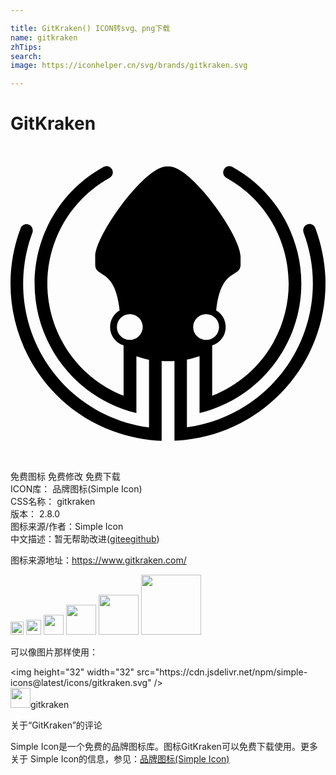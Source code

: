 ```yaml
---

title: GitKraken() ICON转svg、png下载
name: gitkraken
zhTips: 
search: 
image: https://iconhelper.cn/svg/brands/gitkraken.svg

---
```


# GitKraken  <small style="font-size: 60%;font-weight: 100"></small>

<div id="svg" class="svg-wrap">
<svg role="img" viewBox="0 0 24 24" xmlns="http://www.w3.org/2000/svg"><title>GitKraken icon</title><path d="M 23.224627,6.2515925 C 23.132336,6.0010885 22.855463,5.8824285 22.604959,5.9747195 22.420377,6.0406415 22.301717,6.2252235 22.301717,6.4229905 22.301717,6.4757275 22.314902,6.5416495 22.328086,6.5943875 24.477146,12.303241 21.576574,18.671317 15.86772,20.820377 15.089839,21.110435 14.272405,21.321384 13.441787,21.426861 V 16.271751 C 13.771397,16.205829 14.087823,16.113539 14.404249,16.008063 V 20.345737 C 19.849415,19.014111 23.198258,13.529393 21.866631,8.0842275 21.194226,5.3286835 19.401145,2.9686715 16.909289,1.5974925 16.67197,1.4656485 16.381912,1.5579395 16.263253,1.7820745 16.131408,2.0193935 16.223699,2.3094505 16.447835,2.4281105 20.890984,4.8804125 22.499483,10.483792 20.047181,14.926942 19.018797,16.799129 17.35756,18.249416 15.366712,19.027295 V 15.19063 C 15.973195,14.992863 16.395097,14.439118 16.395097,13.793081 16.395097,13.265705 16.131408,12.791066 15.669954,12.527377 16.012749,9.2180875 17.528957,10.088259 17.528957,9.0335055 V 8.4138375 C 17.528957,6.8317075 13.863688,1.6765985 12.149714,1.5579395 12.096976,1.5579395 12.044238,1.5579395 11.991501,1.5579395 11.938763,1.5579395 11.886025,1.5579395 11.833287,1.5579395 10.119313,1.6765985 6.4540444,6.8317075 6.4540444,8.4138375 V 9.0335055 C 6.4540444,10.088259 7.9570684,9.2180875 8.3130474,12.527377 7.8647774,12.791066 7.5879044,13.265705 7.5879044,13.793081 7.5879044,14.439118 8.0098064,14.992863 8.6162894,15.19063 V 19.027295 C 3.9094514,17.168292 1.5889934,11.828603 3.4479964,7.1085795 4.2390614,5.1177325 5.6761634,3.4696795 7.5483514,2.4281105 7.7856704,2.2962665 7.8647774,2.0062095 7.7329334,1.7688895 7.6538264,1.6238615 7.4824294,1.5315705 7.3110314,1.5315705 7.2319254,1.5315705 7.1528184,1.5579395 7.0868964,1.5974925 2.1822924,4.3002985 0.38921136,10.470608 3.1052014,15.388396 4.4763814,17.880251 6.8363924,19.673332 9.5919364,20.345737 V 16.021248 C 9.9083624,16.126724 10.224788,16.219014 10.554399,16.284936 V 21.440044 C 4.5027504,20.635795 0.25736736,15.085155 1.0616164,9.0335055 1.1670924,8.2028865 1.3780424,7.3854525 1.6681004,6.6075715 1.7603904,6.3570675 1.6285464,6.0801955 1.3912274,5.9879045 1.1539074,5.8956135 0.86385036,6.0274575 0.77155936,6.2647775 V 6.2647775 C -1.5620826,12.474639 1.5758094,19.396459 7.7856704,21.716917 8.9854534,22.165188 10.237973,22.415691 11.516861,22.468429 V 16.377228 C 11.688259,16.390411 12.004685,16.390411 12.004685,16.390411 12.004685,16.390411 12.321111,16.390411 12.492509,16.377228 V 22.455246 C 19.124272,22.178373 24.266196,16.588179 23.989323,9.9564145 23.923401,8.7038945 23.672897,7.4513745 23.224627,6.2515925 Z M 14.206483,13.094307 C 14.588831,12.711959 15.208499,12.711959 15.604032,13.094307 15.98638,13.476655 15.98638,14.096322 15.604032,14.491856 15.221683,14.874204 14.602016,14.874204 14.206483,14.491856 14.021901,14.307274 13.916426,14.05677 13.916426,13.793081 13.916426,13.529393 14.021901,13.278889 14.206483,13.094307 Z M 9.7765184,14.491856 C 9.3941704,14.874204 8.7745024,14.874204 8.3921544,14.491856 8.3921544,14.491856 8.3921544,14.491856 8.3921544,14.491856 8.0098064,14.109507 8.0098064,13.476655 8.3921544,13.094307 8.7745024,12.711959 9.4073544,12.711959 9.7897024,13.094307 10.172051,13.48984 10.172051,14.109507 9.7765184,14.491856 Z"/></svg>
</div>
<detail full-name='gitkraken'></detail>

<div class="detail-page">
<p>
<span><span class="badge-success badge">免费图标</span> <span class="badge-success badge">免费修改</span>  <span class="badge-success badge">免费下载</span> </span>
<br/>
<span>
ICON库：
<span class="badge-secondary badge">品牌图标(Simple Icon)</span> 
</span>
<br/>
<span>
CSS名称：
<span class="badge-secondary badge">gitkraken</span> 
</span>

<br/>
<span>
版本：
<span class="badge-secondary badge">2.8.0</span> 
</span>
<br/>
<span>图标来源/作者：<span class="badge-light badge">Simple Icon</span></span> 
<br/>
<span class="zh-detail">中文描述：暂无<span class="help-link"><span>帮助改进</span>(<a href="https://gitee.com/liuwave/icon-helper/edit/master/json/brands/gitkraken.json" target="_blank" rel="noopener noreferrer">gitee</a><a href="https://github.com/liuwave/icon-helper/edit/master/json/brands/gitkraken.json" target="_blank" rel="noopener noreferrer">github</a></span>)</span><br/>
</p>
</div><div class="description description alert alert-light"><p>图标来源地址：<a href="https://www.gitkraken.com/" target="_blank" rel="noopener noreferrer">https://www.gitkraken.com/</a></p></div>
<div class="alert alert-dark">
<img height="21" width="21" src="https://cdn.jsdelivr.net/npm/simple-icons@latest/icons/gitkraken.svg" />
<img height="24" width="24" src="https://cdn.jsdelivr.net/npm/simple-icons@latest/icons/gitkraken.svg" />
<img height="32" width="32" src="https://cdn.jsdelivr.net/npm/simple-icons@latest/icons/gitkraken.svg" />
<img height="48" width="48" src="https://cdn.jsdelivr.net/npm/simple-icons@latest/icons/gitkraken.svg" />
<img height="64" width="64" src="https://cdn.jsdelivr.net/npm/simple-icons@latest/icons/gitkraken.svg" />
<img height="96" width="96" src="https://cdn.jsdelivr.net/npm/simple-icons@latest/icons/gitkraken.svg" />

</div>
<div>
  <p>可以像图片那样使用：    
  </p>
  <div class="alert alert-primary" style="font-size: 14px">
    &lt;img height="32" width="32" src="https://cdn.jsdelivr.net/npm/simple-icons@latest/icons/gitkraken.svg" /&gt;
    <copy-btn content='<img height="32" width="32" src="https://cdn.jsdelivr.net/npm/simple-icons@latest/icons/gitkraken.svg" />'></copy-btn>
  </div>
  <div class="alert alert-secondary">
    <img height="32" width="32" src="https://cdn.jsdelivr.net/npm/simple-icons@latest/icons/gitkraken.svg" />gitkraken
    <copy-btn content="gitkraken" btn-title="复制图标名称"></copy-btn>
  </div>
</div>

<Vssue title="关于“GitKraken”的评论" >关于“GitKraken”的评论</Vssue>


<div><p>Simple Icon是一个免费的品牌图标库。图标GitKraken可以免费下载使用。更多关于  Simple Icon的信息，参见：<a target="_blank" href="https://iconhelper.cn/brands.html">品牌图标(Simple Icon)</a>
</p></div>
